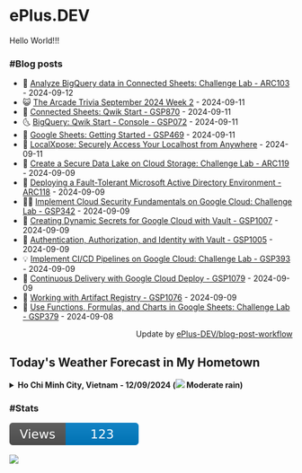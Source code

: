 # ePlus.DEV

Hello World!!!

### #Blog posts

- 🧰 [Analyze BigQuery data in Connected Sheets: Challenge Lab - ARC103](https://eplus.dev/analyze-bigquery-data-in-connected-sheets-challenge-lab-arc103) - 2024-09-12 
- 😺 [The Arcade Trivia September 2024 Week 2](https://eplus.dev/the-arcade-trivia-september-2024-week-2) - 2024-09-11 
- 🗽 [Connected Sheets: Qwik Start - GSP870](https://eplus.dev/connected-sheets-qwik-start-gsp870) - 2024-09-11 
- 🌜 [BigQuery: Qwik Start - Console - GSP072](https://eplus.dev/bigquery-qwik-start-console-gsp072) - 2024-09-11 
- 📝 [Google Sheets: Getting Started - GSP469](https://eplus.dev/google-sheets-getting-started-gsp469) - 2024-09-11 
- 🚀 [LocalXpose: Securely Access Your Localhost from Anywhere](https://eplus.dev/localxpose-securely-access-your-localhost-from-anywhere) - 2024-09-11 
- 💼 [Create a Secure Data Lake on Cloud Storage: Challenge Lab - ARC119](https://eplus.dev/create-a-secure-data-lake-on-cloud-storage-challenge-lab-arc119) - 2024-09-09 
- 🦣 [Deploying a Fault-Tolerant Microsoft Active Directory Environment - ARC118](https://eplus.dev/deploying-a-fault-tolerant-microsoft-active-directory-environment-arc118) - 2024-09-09 
- 👨‍🏫 [Implement Cloud Security Fundamentals on Google Cloud: Challenge Lab - GSP342](https://eplus.dev/implement-cloud-security-fundamentals-on-google-cloud-challenge-lab-gsp342-1) - 2024-09-09 
- 🔭 [Creating Dynamic Secrets for Google Cloud with Vault - GSP1007](https://eplus.dev/creating-dynamic-secrets-for-google-cloud-with-vault-gsp1007) - 2024-09-09 
- 🤡 [Authentication, Authorization, and Identity with Vault - GSP1005](https://eplus.dev/authentication-authorization-and-identity-with-vault-gsp1005) - 2024-09-09 
- 💡 [Implement CI/CD Pipelines on Google Cloud: Challenge Lab - GSP393](https://eplus.dev/implement-cicd-pipelines-on-google-cloud-challenge-lab-gsp393) - 2024-09-09 
- 🦣 [Continuous Delivery with Google Cloud Deploy - GSP1079](https://eplus.dev/continuous-delivery-with-google-cloud-deploy-gsp1079) - 2024-09-09 
- 💪 [Working with Artifact Registry - GSP1076](https://eplus.dev/working-with-artifact-registry-gsp1076) - 2024-09-09 
- 🤡 [Use Functions, Formulas, and Charts in Google Sheets: Challenge Lab - GSP379](https://eplus.dev/use-functions-formulas-and-charts-in-google-sheets-challenge-lab-gsp379) - 2024-09-08 


<div align="right">
    Update by <a target="_blank" href="https://github.com/ePlus-DEV/blog-post-workflow">ePlus-DEV/blog-post-workflow</a>
</div>


## Today's Weather Forecast in My Hometown



<details>
    <summary><b>Ho Chi Minh City, Vietnam - 12/09/2024 (<img src="https://cdn.weatherapi.com/weather/64x64/day/302.png" width="25" /> Moderate rain)</b>
    </summary>

    
<table>
    <tr>
        <th>Hour</th>
        <td>00:00</td><td>01:00</td><td>02:00</td><td>03:00</td><td>04:00</td><td>05:00</td><td>06:00</td><td>07:00</td><td>08:00</td><td>09:00</td><td>10:00</td><td>11:00</td><td>12:00</td><td>13:00</td><td>14:00</td><td>15:00</td><td>16:00</td><td>17:00</td><td>18:00</td><td>19:00</td><td>20:00</td><td>21:00</td><td>22:00</td><td>23:00</td>
    </tr>
    <tr>
        <th>Weather</th>
        <td><img src="https://cdn.weatherapi.com/weather/64x64/night/116.png"></img></td><td><img src="https://cdn.weatherapi.com/weather/64x64/night/293.png"></img></td><td><img src="https://cdn.weatherapi.com/weather/64x64/night/356.png"></img></td><td><img src="https://cdn.weatherapi.com/weather/64x64/night/353.png"></img></td><td><img src="https://cdn.weatherapi.com/weather/64x64/night/353.png"></img></td><td><img src="https://cdn.weatherapi.com/weather/64x64/night/353.png"></img></td><td><img src="https://cdn.weatherapi.com/weather/64x64/day/353.png"></img></td><td><img src="https://cdn.weatherapi.com/weather/64x64/day/116.png"></img></td><td><img src="https://cdn.weatherapi.com/weather/64x64/day/116.png"></img></td><td><img src="https://cdn.weatherapi.com/weather/64x64/day/116.png"></img></td><td><img src="https://cdn.weatherapi.com/weather/64x64/day/119.png"></img></td><td><img src="https://cdn.weatherapi.com/weather/64x64/day/116.png"></img></td><td><img src="https://cdn.weatherapi.com/weather/64x64/day/353.png"></img></td><td><img src="https://cdn.weatherapi.com/weather/64x64/day/353.png"></img></td><td><img src="https://cdn.weatherapi.com/weather/64x64/day/176.png"></img></td><td><img src="https://cdn.weatherapi.com/weather/64x64/day/353.png"></img></td><td><img src="https://cdn.weatherapi.com/weather/64x64/day/353.png"></img></td><td><img src="https://cdn.weatherapi.com/weather/64x64/day/176.png"></img></td><td><img src="https://cdn.weatherapi.com/weather/64x64/night/353.png"></img></td><td><img src="https://cdn.weatherapi.com/weather/64x64/night/176.png"></img></td><td><img src="https://cdn.weatherapi.com/weather/64x64/night/119.png"></img></td><td><img src="https://cdn.weatherapi.com/weather/64x64/night/116.png"></img></td><td><img src="https://cdn.weatherapi.com/weather/64x64/night/176.png"></img></td><td><img src="https://cdn.weatherapi.com/weather/64x64/night/176.png"></img></td>
    </tr>
    <tr>
        <th>Condition</th>
        <td width="200px">Partly Cloudy </td><td width="200px">Patchy light rain</td><td width="200px">Moderate or heavy rain shower</td><td width="200px">Light rain shower</td><td width="200px">Light rain shower</td><td width="200px">Light rain shower</td><td width="200px">Light rain shower</td><td width="200px">Partly Cloudy </td><td width="200px">Partly Cloudy </td><td width="200px">Partly Cloudy </td><td width="200px">Cloudy </td><td width="200px">Partly cloudy</td><td width="200px">Light rain shower</td><td width="200px">Light rain shower</td><td width="200px">Patchy rain nearby</td><td width="200px">Light rain shower</td><td width="200px">Light rain shower</td><td width="200px">Patchy rain nearby</td><td width="200px">Light rain shower</td><td width="200px">Patchy rain nearby</td><td width="200px">Cloudy </td><td width="200px">Partly Cloudy </td><td width="200px">Patchy rain nearby</td><td width="200px">Patchy rain nearby</td>
    </tr>
    <tr>
        <th>Temperature</th>
        <td>26.3 °C</td><td>26.1 °C</td><td>25.5 °C</td><td>25 °C</td><td>25.2 °C</td><td>25 °C</td><td>25.3 °C</td><td>26.1 °C</td><td>27.4 °C</td><td>29.3 °C</td><td>31.1 °C</td><td>32.1 °C</td><td>31.9 °C</td><td>31 °C</td><td>30.9 °C</td><td>30.3 °C</td><td>29.6 °C</td><td>28.7 °C</td><td>28 °C</td><td>27.5 °C</td><td>27.3 °C</td><td>26.8 °C</td><td>26.4 °C</td><td>26.1 °C</td>
    </tr>
    <tr>
        <th>Wind</th>
        <td>7.6 kph</td><td>5.8 kph</td><td>7.2 kph</td><td>6.8 kph</td><td>6.8 kph</td><td>5.4 kph</td><td>4.3 kph</td><td>4.3 kph</td><td>4.7 kph</td><td>7.2 kph</td><td>11.2 kph</td><td>13 kph</td><td>12.6 kph</td><td>11.5 kph</td><td>9.7 kph</td><td>7.6 kph</td><td>10.1 kph</td><td>10.4 kph</td><td>9.4 kph</td><td>10.1 kph</td><td>10.4 kph</td><td>11.5 kph</td><td>12.2 kph</td><td>11.9 kph</td>
    </tr>
</table>


<div align="right">
    Updated at: 2024-09-12T04:45:35Z - by <a target="_blank"
        href="https://github.com/ePlus-DEV/weather-forecast">ePlus-DEV/weather-forecast</a>
</div>
</details>


### #Stats

[![Image of counter](https://github.com/ePlus-DEV/view-counter/blob/main/svg/685088620/badge.svg)](https://github.com/ePlus-DEV/view-counter/blob/main/readme/685088620/week.md)

![](https://komarev.com/ghpvc/?username=ePlus-DEV&style=for-the-badge)
